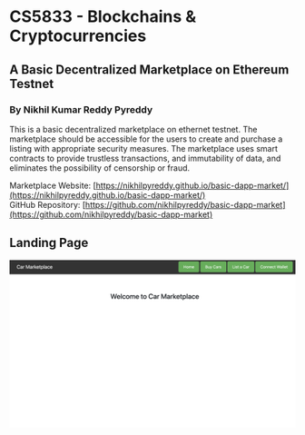 # CS5833 - Blockchains & Cryptocurrencies
## A Basic Decentralized Marketplace on Ethereum Testnet
### By Nikhil Kumar Reddy Pyreddy
This is a  basic decentralized marketplace on ethernet testnet. The marketplace should be accessible for the users to create and purchase a listing with appropriate security measures. The marketplace uses smart contracts to provide trustless transactions, and immutability of data, and eliminates the possibility of censorship or fraud.  

Marketplace Website: [https://nikhilpyreddy.github.io/basic-dapp-market/](https://nikhilpyreddy.github.io/basic-dapp-market/)  
GitHub Repository: [https://github.com/nikhilpyreddy/basic-dapp-market](https://github.com/nikhilpyreddy/basic-dapp-market)  

## Landing Page  
![A Basic Decentralized Marketplace on Ethereum Testnet](/assets/landing.png "Car Marketplace")
